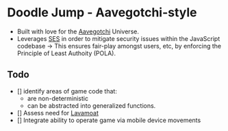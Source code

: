 # Doodle Jump - Aavegotchi-style
* Built with love for the [Aavegotchi](https://aavegotchi.com) Universe.
* Leverages [SES](https:/github.com/endo/endo/packages/SES) in order to mitigate security issues within the JavaScript codebase -> This ensures fair-play amongst users, etc, by enforcing the Principle of Least Authoity (POLA).

## Todo
* [] identify areas of game code that:
  * are non-deterministic
  * can be abstracted into generalized functions.
* [] Assess need for [Lavamoat](github.com/Lavamoat)
* [] Integrate ability to operate game via mobile device movements



